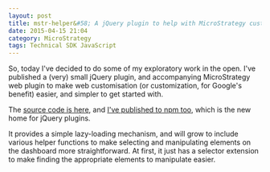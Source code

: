 ```yaml
---
layout: post
title: mstr-helper&#58; A jQuery plugin to help with MicroStrategy customisation
date: 2015-04-15 21:04
category: MicroStrategy
tags: Technical SDK JavaScript
---
```


So, today I've decided to do some of my exploratory work in the open. I've published a (very) small jQuery plugin, and accompanying MicroStrategy web plugin to make web customisation (or customization, for Google's benefit) easier, and simpler to get started with.

The [source code is here](https://github.com/rinbo-consulting/jquery-mstr-helper), and [I've published to npm too](https://www.npmjs.com/package/mstr-helper), which is the new home for jQuery plugins.

It provides a simple lazy-loading mechanism, and will grow to include various helper functions to make selecting and manipulating elements on the dashboard more straightforward. At first, it just has a selector extension to make finding the appropriate elements to manipulate easier.